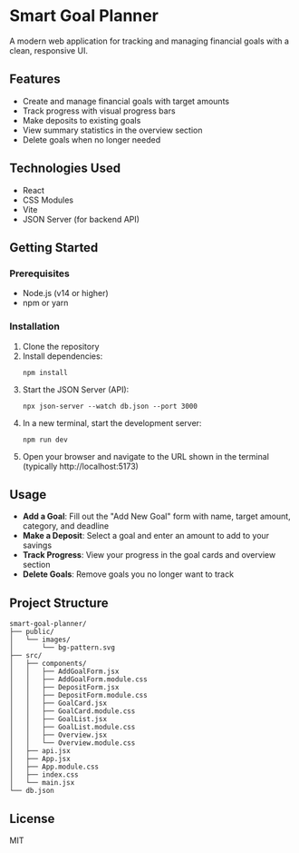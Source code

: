 # Smart Goal Planner

A modern web application for tracking and managing financial goals with a clean, responsive UI.

## Features

- Create and manage financial goals with target amounts
- Track progress with visual progress bars
- Make deposits to existing goals
- View summary statistics in the overview section
- Delete goals when no longer needed

## Technologies Used

- React
- CSS Modules
- Vite
- JSON Server (for backend API)

## Getting Started

### Prerequisites

- Node.js (v14 or higher)
- npm or yarn

### Installation

1. Clone the repository
2. Install dependencies:
   ```
   npm install
   ```
3. Start the JSON Server (API):
   ```
   npx json-server --watch db.json --port 3000
   ```
4. In a new terminal, start the development server:
   ```
   npm run dev
   ```
5. Open your browser and navigate to the URL shown in the terminal (typically http://localhost:5173)

## Usage

- **Add a Goal**: Fill out the "Add New Goal" form with name, target amount, category, and deadline
- **Make a Deposit**: Select a goal and enter an amount to add to your savings
- **Track Progress**: View your progress in the goal cards and overview section
- **Delete Goals**: Remove goals you no longer want to track

## Project Structure

```
smart-goal-planner/
├── public/
│   └── images/
│       └── bg-pattern.svg
├── src/
│   ├── components/
│   │   ├── AddGoalForm.jsx
│   │   ├── AddGoalForm.module.css
│   │   ├── DepositForm.jsx
│   │   ├── DepositForm.module.css
│   │   ├── GoalCard.jsx
│   │   ├── GoalCard.module.css
│   │   ├── GoalList.jsx
│   │   ├── GoalList.module.css
│   │   ├── Overview.jsx
│   │   └── Overview.module.css
│   ├── api.jsx
│   ├── App.jsx
│   ├── App.module.css
│   ├── index.css
│   └── main.jsx
└── db.json
```

## License

MIT